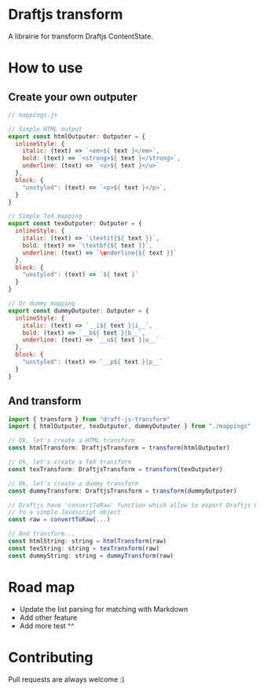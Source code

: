 # Draftjs transform

A librairie for transform Draftjs ContentState.

# How to use

## Create your own outputer

```javascript
// mappings.js

// Simple HTML output
export const htmlOutputer: Outputer = {
  inlineStyle: {
    italic: (text) => `<em>${ text }</em>`,
    bold: (text) => `<strong>${ text }</strong>`,
    underline: (text) => `<u>${ text }</u>`
  },
  block: {
    "unstyled": (text) => `<p>${ text }</p>`,
  }
}

// Simple TeX mapping
export const texOutputer: Outputer = {
  inlineStyle: {
    italic: (text) => `\textit{${ text }}`,
    bold: (text) => `\textbf{${ text }}`,
    underline: (text) => `\underline{${ text }}`
  },
  block: {
    "unstyled": (text) => `${ text }`
  }
}

// Or dummy mapping
export const dummyOutputer: Outputer = {
  inlineStyle: {
    italic: (text) => `__i${ text }|i__`,
    bold: (text) => `__b${ text }|b__`,
    underline: (text) => `__u${ text }|u__`
  },
  block: {
    "unstyled": (text) => `__p${ text }|p__`
  }
}
```
## And transform

```javascript
import { transform } from "draft-js-transform"
import { htmlOutputer, texOutputer, dummyOutputer } from "./mappings"

// Ok, let's create a HTML transform
const htmlTransform: DraftjsTransform = transform(htmlOutputer)

// Ok, let's create a TeX transform
const texTransform: DraftjsTransform = transform(texOutputer)

// Ok, let's create a dummy transform
const dummyTransform: DraftjsTransform = transform(dummyOutputer)

// Draftjs have 'convertToRaw' function whish allow to export Draftjs ContentState
// to a simple Javascript object
const raw = convertToRaw(...)

// And transform...
const htmlString: string = htmlTransform(raw)
const texString: string = texTransform(raw)
const dummyString: string = dummyTransform(raw)
```

# Road map

- Update the list parsing for matching with Markdown
- Add other feature
- Add more test ^^

# Contributing

Pull requests are always welcome :)

